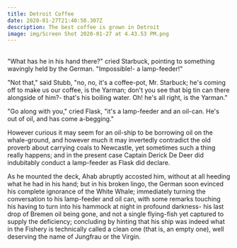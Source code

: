 ```yaml
---
title: Detroit Coffee
date: 2020-01-27T21:40:50.307Z
description: The best coffee is grown in Detroit
image: img/Screen Shot 2020-01-27 at 4.43.53 PM.png
---
```

\
"What has he in his hand there?" cried Starbuck, pointing to something wavingly held by the German. "Impossible!- a lamp-feeder!"

"Not that," said Stubb, "no, no, it's a coffee-pot, Mr. Starbuck; he's coming off to make us our coffee, is the Yarman; don't you see that big tin can there alongside of him?- that's his boiling water. Oh! he's all right, is the Yarman."

"Go along with you," cried Flask, "it's a lamp-feeder and an oil-can. He's out of oil, and has come a-begging."

However curious it may seem for an oil-ship to be borrowing oil on the whale-ground, and however much it may invertedly contradict the old proverb about carrying coals to Newcastle, yet sometimes such a thing really happens; and in the present case Captain Derick De Deer did indubitably conduct a lamp-feeder as Flask did declare.

As he mounted the deck, Ahab abruptly accosted him, without at all heeding what he had in his hand; but in his broken lingo, the German soon evinced his complete ignorance of the White Whale; immediately turning the conversation to his lamp-feeder and oil can, with some remarks touching his having to turn into his hammock at night in profound darkness- his last drop of Bremen oil being gone, and not a single flying-fish yet captured to supply the deficiency; concluding by hinting that his ship was indeed what in the Fishery is technically called a clean one (that is, an empty one), well deserving the name of Jungfrau or the Virgin.
